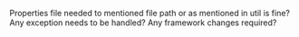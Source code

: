 Properties file needed to mentioned file path or as mentioned in util is fine?
Any exception needs to be handled?
Any framework changes required?